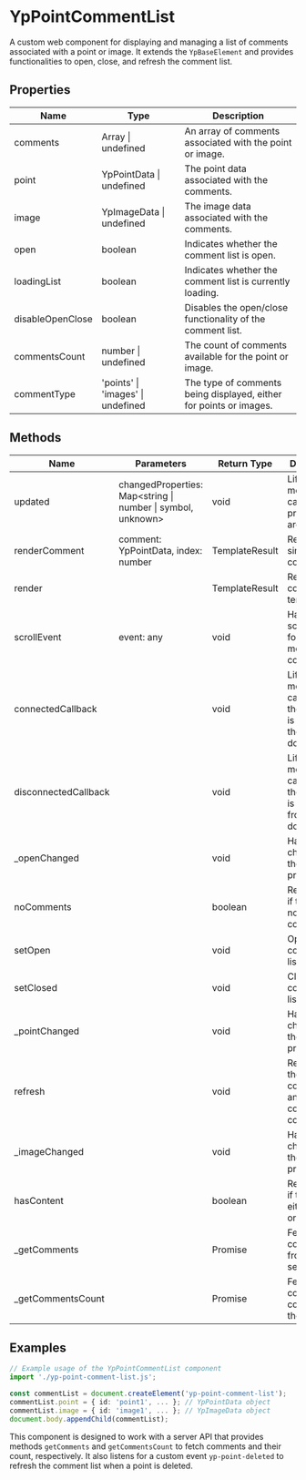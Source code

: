 # YpPointCommentList

A custom web component for displaying and managing a list of comments associated with a point or image. It extends the `YpBaseElement` and provides functionalities to open, close, and refresh the comment list.

## Properties

| Name            | Type                              | Description                                                                 |
|-----------------|-----------------------------------|-----------------------------------------------------------------------------|
| comments        | Array<YpPointData> \| undefined   | An array of comments associated with the point or image.                    |
| point           | YpPointData \| undefined          | The point data associated with the comments.                                |
| image           | YpImageData \| undefined          | The image data associated with the comments.                                |
| open            | boolean                           | Indicates whether the comment list is open.                                 |
| loadingList     | boolean                           | Indicates whether the comment list is currently loading.                    |
| disableOpenClose| boolean                           | Disables the open/close functionality of the comment list.                  |
| commentsCount   | number \| undefined               | The count of comments available for the point or image.                     |
| commentType     | 'points' \| 'images' \| undefined | The type of comments being displayed, either for points or images.          |

## Methods

| Name             | Parameters                                      | Return Type | Description                                                                 |
|------------------|-------------------------------------------------|-------------|-----------------------------------------------------------------------------|
| updated          | changedProperties: Map<string \| number \| symbol, unknown> | void        | Lifecycle method called when properties are updated.                        |
| renderComment    | comment: YpPointData, index: number             | TemplateResult | Renders a single comment.                                                   |
| render           |                                                 | TemplateResult | Renders the component's template.                                           |
| scrollEvent      | event: any                                      | void        | Handles the scroll event for loading more comments.                         |
| connectedCallback|                                                 | void        | Lifecycle method called when the element is added to the document.          |
| disconnectedCallback |                                             | void        | Lifecycle method called when the element is removed from the document.      |
| _openChanged     |                                                 | void        | Handles changes to the `open` property.                                     |
| noComments       |                                                 | boolean     | Returns true if there are no comments.                                      |
| setOpen          |                                                 | void        | Opens the comment list.                                                     |
| setClosed        |                                                 | void        | Closes the comment list.                                                    |
| _pointChanged    |                                                 | void        | Handles changes to the `point` property.                                    |
| refresh          |                                                 | void        | Refreshes the comments and comment count.                                   |
| _imageChanged    |                                                 | void        | Handles changes to the `image` property.                                    |
| hasContent       |                                                 | boolean     | Returns true if there is either a point or an image.                        |
| _getComments     |                                                 | Promise<void> | Fetches the comments from the server.                                       |
| _getCommentsCount|                                                 | Promise<void> | Fetches the comment count from the server.                                  |

## Examples

```typescript
// Example usage of the YpPointCommentList component
import './yp-point-comment-list.js';

const commentList = document.createElement('yp-point-comment-list');
commentList.point = { id: 'point1', ... }; // YpPointData object
commentList.image = { id: 'image1', ... }; // YpImageData object
document.body.appendChild(commentList);
```

This component is designed to work with a server API that provides methods `getComments` and `getCommentsCount` to fetch comments and their count, respectively. It also listens for a custom event `yp-point-deleted` to refresh the comment list when a point is deleted.